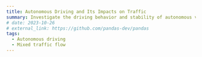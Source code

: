 ```yaml
---
title: Autonomous Driving and Its Impacts on Traffic
summary: Investigate the driving behavior and stability of autonomous vehicles. Not only explore how AVs operate individually but also how they influence traffic flow collectively.
# date: 2023-10-26
# external_link: https://github.com/pandas-dev/pandas
tags:
  - Autonomous driving
  - Mixed traffic flow
---
```


<!-- Flexible and powerful data analysis / manipulation library for Python, providing labeled data structures. -->

<!--more-->
